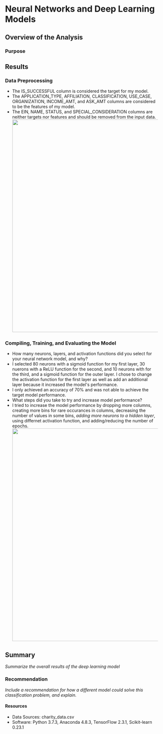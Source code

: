 # Neural Networks and Deep Learning Models

## Overview of the Analysis
### Purpose

## Results
### Data Preprocessing
- The IS_SUCCESSFUL column is considered the target for my model.
- The APPLICATION_TYPE,	AFFILIATION,	CLASSIFICATION,	USE_CASE,	ORGANIZATION,	INCOME_AMT,	and ASK_AMT	columns are considered to be the features of my model.
- The EIN, NAME, STATUS, and SPECIAL_CONSIDERATION columns are neither targets nor features and should be removed from the input data. <br>
<kbd> <img src='https://github.com/npantfoerder/neural-network-charity-analysis/blob/master/Images/.png' width=700> </kbd> 
### Compiling, Training, and Evaluating the Model
- How many neurons, layers, and activation functions did you select for your neural network model, and why?
- I selected 80 neurons with a sigmoid function for my first layer, 30 nuerons with a ReLU function for the second, and 10 neurons with for the third, and a sigmoid function for the outer layer. I chose to change the activation function for the first layer as well as add an additional layer because it increased the model's performance. 
- I only achieved an accuracy of 70% and was not able to achieve the target model performance.
- What steps did you take to try and increase model performance?
- I tried to increase the model performance by dropping more columns, creating more bins for rare occurances in columns, decreasing the number of values in some bins, *adding more neurons to a hidden layer*, using differnet activation function, and adding/reducing the number of epochs. <br>
<kbd> <img src='https://github.com/npantfoerder/neural-network-charity-analysis/blob/master/Images/.png' width=700> </kbd>

## Summary
*Summarize the overall results of the deep learning model*
### Recommendation
*Include a recommendation for how a different model could solve this classification problem, and explain.*

#### Resources
- Data Sources: charity_data.csv
- Software: Python 3.7.3, Anaconda 4.8.3, TensorFlow 2.3.1, Scikit-learn 0.23.1

